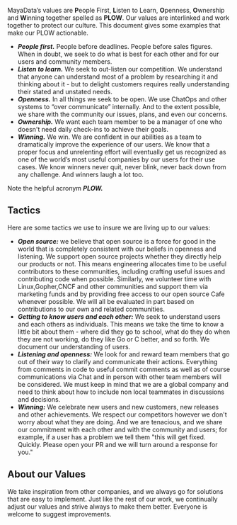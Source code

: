 <!-- # PLOW -->

MayaData’s values are **P**eople First, **L**isten to Learn, **O**penness, **O**wnership and **W**inning together spelled as **PLOW**. Our values are interlinked and work together to protect our culture. This document gives some examples that make our PLOW actionable.

- _**People first.**_ People before deadlines. People before sales figures. When in doubt, we seek to do what is best for each other and for our users and community members.
- _**Listen to learn.**_ We seek to out-listen our competition. We understand that anyone can understand most of a problem by researching it and thinking about it - but to delight customers requires really understanding their stated and unstated needs.
- _**Openness.**_ In all things we seek to be open. We use ChatOps and other systems to “over communicate” internally. And to the extent possible, we share with the community our issues, plans, and even our concerns.
- _**Ownership.**_ We want each team member to be a manager of one who doesn't need daily check-ins to achieve their goals.
- _**Winning.**_ We win. We are confident in our abilities as a team to dramatically improve the experience of our users. We know that a proper focus and unrelenting effort will eventually get us recognized as one of the world’s most useful companies by our users for their use cases. We know winners never quit, never blink, never back down from any challenge. And winners laugh a lot too.

Note the helpful acronym _**PLOW.**_

## Tactics

Here are some tactics we use to insure we are living up to our values:
- _**Open source:**_ we believe that open source is a force for good in the world that is completely consistent with our beliefs in openness and listening. We support open source projects whether they directly help our products or not. This means engineering allocates time to be useful contributors to these communities, including crafting useful issues and contributing code when possible. Similarly, we volunteer time with Linux,Gopher,CNCF and other communities and support them via marketing funds and by providing free access to our open source Cafe whenever possible. We will all be evaluated in part based on contributions to our own and related communities.
- _**Getting to know users and each other:**_ We seek to understand users and each others as individuals. This means we take the time to know a little bit about them - where did they go to school, what do they do when they are not working, do they like Go or C better, and so forth. We document our understanding of users.
- _**Listening and openness:**_ We look for and reward team members that go out of their way to clarify and communicate their actions. Everything from comments in code to useful commit comments as well as of course communications via Chat and in person with other team members will be considered. We must keep in mind that we are a global company and need to think about how to include non local teammates in discussions and decisions.
- _**Winning:**_ We celebrate new users and new customers, new releases and other achievements. We respect our competitors however we don't worry about what they are doing. And we are tenacious, and we share our commitment with each other and with the community and users; for example, if a user has a problem we tell them "this will get fixed. Quickly. Please open your PR and we will turn around a response for you."

## About our Values

We take inspiration from other companies, and we always go for solutions that are easy to implement. Just like the rest of our work, we continually adjust our values and strive always to make them better. Everyone is welcome to suggest improvements.


